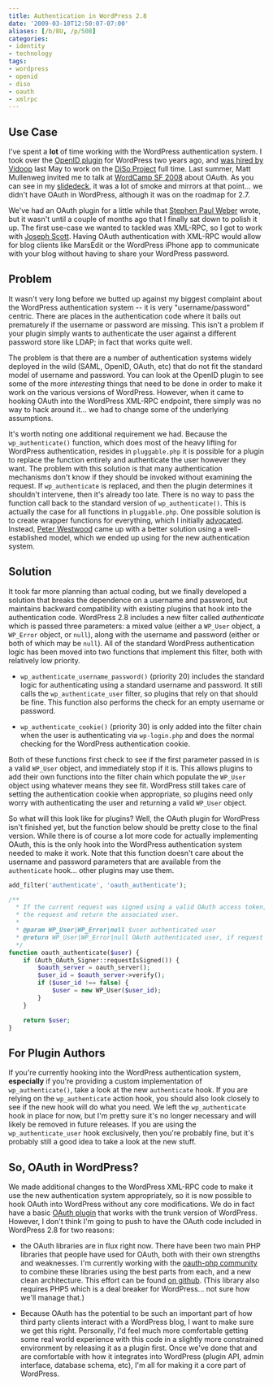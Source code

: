 ```yaml
---
title: Authentication in WordPress 2.8
date: '2009-03-10T12:50:07-07:00'
aliases: [/b/8U, /p/508]
categories:
- identity
- technology
tags:
- wordpress
- openid
- diso
- oauth
- xmlrpc
---
```

## Use Case ##

I've spent a **lot** of time working with the WordPress authentication system.  I took over the [OpenID plugin][] for
WordPress two years ago, and [was hired by Vidoop][] last May to work on the [DiSo Project][] full time.  Last summer,
Matt Mullenweg invited me to talk at [WordCamp SF 2008][] about OAuth.  As you can see in my [slidedeck][], it was a lot
of smoke and mirrors at that point... we didn't have OAuth in WordPress, although it was on the roadmap for 2.7.

We've had an OAuth plugin for a little while that [Stephen Paul Weber][] wrote, but it wasn't until a couple of months
ago that I finally sat down to polish it up.  The first use-case we wanted to tackled was XML-RPC, so I got to work with
[Joseph Scott][].  Having OAuth authentication with XML-RPC would allow for blog clients like MarsEdit or the WordPress
iPhone app to communicate with your blog without having to share your WordPress password.

[OpenID plugin]: http://wordpress.org/extend/plugins/openid/
[was hired by Vidoop]: /2008/05/why-im-going-to-vidoop
[DiSo Project]: http://diso-project.org/
[WordCamp SF 2008]: http://2008.sf.wordcamp.org/
[slidedeck]: http://www.slideshare.net/willnorris/wordpress-oauth-presentation
[Stephen Paul Weber]: http://singpolyma.net/
[Joseph Scott]: http://josephscott.org/

## Problem ##

It wasn't very long before we butted up against my biggest complaint about the WordPress authentication system -- it is
very "username/password" centric.  There are places in the authentication code where it bails out prematurely if the
username or password are missing.  This isn't a problem if your plugin simply wants to authenticate the user against a
different password store like LDAP; in fact that works quite well.  

The problem is that there are a number of authentication systems widely deployed in the wild (SAML, OpenID, OAuth, etc)
that do not fit the standard model of username and password.  You can look at the OpenID plugin to see some of the more
*interesting* things that need to be done in order to make it work on the various versions of WordPress.  However, when
it came to hooking OAuth into the WordPress XML-RPC endpoint, there simply was no way to hack around it... we had to
change some of the underlying assumptions.

It's worth noting one additional requirement we had.  Because the `wp_authenticate()` function, which does most of the
heavy lifting for WordPress authentication, resides in `pluggable.php` it is possible for a plugin to replace the
function entirely and authenticate the user however they want.  The problem with this solution is that many
authentication mechanisms don't know if they should be invoked without examining the request.  If `wp_authenticate` is
replaced, and then the plugin determines it shouldn't intervene, then it's already too late.  There is no way to pass
the function call back to the standard version of `wp_authenticate()`.  This is actually the case for all functions in
`pluggable.php`.  One possible solution is to create wrapper functions for everything, which I initially [advocated][].
Instead, [Peter Westwood][] came up with a better solution using a well-established model, which we ended up using for
the new authentication system.

[advocated]: https://core.trac.wordpress.org/ticket/8833
[Peter Westwood]: https://web.archive.org/web/20090310/peter.westwood.name


## Solution ##

It took far more planning than actual coding, but we finally developed a solution that breaks the dependence on a
username and password, but maintains backward compatibility with existing plugins that hook into the authentication
code. WordPress 2.8 includes a new filter called *authenticate* which is passed three parameters: a mixed value (either
a `WP_User` object, a `WP_Error` object, or `null`), along with the username and password (either or both of which may
be `null`).  All of the standard WordPress authentication logic has been moved into two functions that implement this
filter, both with relatively low priority.  

 - `wp_authenticate_username_password()` (priority 20) includes the standard logic for authenticating using a standard
 username and password.  It still calls the `wp_authenticate_user` filter, so plugins that rely on that should be fine.
 This function also performs the check for an empty username or password.

 - `wp_authenticate_cookie()` (priority 30) is only added into the filter chain when the user is authenticating via
 `wp-login.php` and does the normal checking for the WordPress authentication cookie.

Both of these functions first check to see if the first parameter passed in is a valid `WP_User` object, and immediately
stop if it is.  This allows plugins to add their own functions into the filter chain which populate the `WP_User` object
using whatever means they see fit.  WordPress still takes care of setting the authentication cookie when appropriate, so
plugins need only worry with authenticating the user and returning a valid `WP_User` object.

So what will this look like for plugins?  Well, the OAuth plugin for WordPress isn't finished yet, but the function
below should be pretty close to the final version.  While there is of course a lot more code for actually implementing
OAuth, this is the only hook  into the WordPress authentication system needed to make it work.  Note that this function
doesn't care about the username and password parameters that are available from the `authenticate` hook... other plugins
may use them.

``` php
add_filter('authenticate', 'oauth_authenticate');

/**
  * If the current request was signed using a valid OAuth access token, verify 
  * the request and return the associated user.
  *
  * @param WP_User|WP_Error|null $user authenticated user
  * @return WP_User|WP_Error|null OAuth authenticated user, if request was signed
  */
function oauth_authenticate($user) {
    if (Auth_OAuth_Signer::requestIsSigned()) {
        $oauth_server = oauth_server();
        $user_id = $oauth_server->verify();
        if ($user_id !== false) {
            $user = new WP_User($user_id);
        }
    }

    return $user;
}
```


## For Plugin Authors ##

If you're currently hooking into the WordPress authentication system, **especially** if you're providing a custom
implementation of `wp_authenticate()`, take a look at the new `authenticate` hook.  If you are relying on the
`wp_authenticate` action hook, you should also look closely to see if the new hook will do what you need.  We left the
`wp_authenticate` hook in place for now, but I'm pretty sure it's no longer necessary and will likely be removed in
future releases.  If you are using the `wp_authenticate_user` hook exclusively, then you're probably fine, but it's
probably still a good idea to take a look at the new stuff.

## So, OAuth in WordPress? ##

We made additional changes to the WordPress XML-RPC code to make it use the new authentication system appropriately, so
it is now possible to hook OAuth into WordPress without any core modifications.  We do in fact have a basic [OAuth
plugin][] that works with the trunk version of WordPress.  However, I don't think I'm going to push to have the OAuth
code included in WordPress 2.8 for two reasons:

 - the OAuth libraries are in flux right now.  There have been two main PHP libraries that people have used for OAuth,
 both with their own strengths and weaknesses.  I'm currently working with the [oauth-php community][] to combine these
 libraries  using the best parts from each, and a new clean architecture.  This effort can be found [on github][].
 (This library also requires PHP5 which is a deal breaker for WordPress... not sure how we'll manage that.)

 - Because OAuth has the potential to be such an important part of how third party clients interact with a WordPress
 blog, I want to make sure we get this right.  Personally, I'd feel much more comfortable getting some real world
 experience with this code in a slightly more constrained environment by releasing it as a plugin first.  Once we've
 done that and are comfortable with how it integrates into WordPress (plugin API, admin interface, database schema,
 etc), I'm all for making it a core part of WordPress.

[OAuth plugin]: http://diso.googlecode.com/svn/wordpress/oauth/trunk/
[oauth-php community]: http://groups.google.com/group/oauth-php
[on github]: http://github.com/willnorris/oauth-php/
